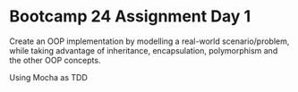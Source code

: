 # Bootcamp 24 Assignment Day 1

Create an OOP implementation by modelling a real-world scenario/problem, while taking advantage of inheritance, encapsulation, polymorphism and the other OOP concepts.

Using Mocha as TDD